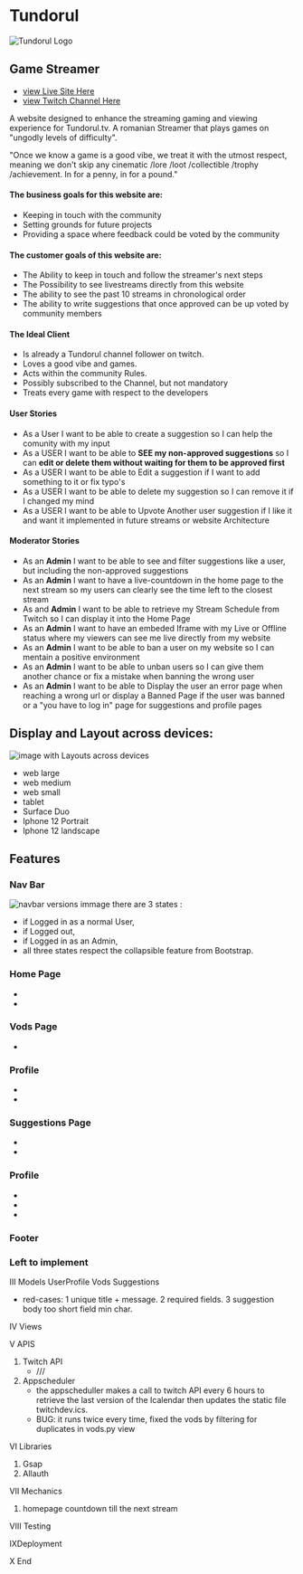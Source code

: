 # Tundorul
![Tundorul Logo](https://res.cloudinary.com/djnxh7xga/image/upload/v1684923696/logo_default_ibawlh.svg)
## Game Streamer  

* [view Live Site Here](https://tundorul.herokuapp.com/suggestions)
* [view Twitch Channel Here](https://www.twitch.tv/tundorul)

A website designed to enhance the streaming gaming and viewing experience for Tundorul.tv.
A romanian Streamer that plays games on "ungodly levels of difficulty".

"Once we know a game is a good vibe, we treat it with the utmost respect, 
meaning we don't skip any cinematic /lore /loot /collectible /trophy /achievement. 
In for a penny, in for a pound."


#### The business goals for this website are:
* Keeping in touch with the community
* Setting grounds for future projects
* Providing a space where feedback could be voted by the community

#### The customer goals of this website are:
* The Ability to keep in touch and follow the streamer's next steps
* The Possibility to see livestreams directly from this website
* The ability to see the past 10 streams in chronological order
* The ability to write suggestions that once approved can be up voted by community members


#### The Ideal Client
* Is already a Tundorul channel follower on twitch.
* Loves a good vibe and games.
* Acts within the community Rules.
* Possibly subscribed to the Channel, but not mandatory
* Treats every game with respect to the developers

#### User Stories
* As a User I want to be able to create a suggestion so I can help the comunity with my input
* As a USER I want to be able to **SEE my non-approved suggestions** so I can **edit or delete them without waiting for them to be approved first**
* As a USER I want to be able to Edit a suggestion if I want to add something to it or fix typo's
* As a USER I want to be able to delete my suggestion so I can remove it if I changed my mind
* As a USER I want to be able to Upvote Another user suggestion if I like it and want it implemented in future streams or website Architecture

#### Moderator Stories
* As an **Admin** I want to be able to see and filter suggestions like a user, but including the non-approved suggestions
* As an **Admin** I want to have a live-countdown in the home page to the next stream so my users can clearly see the time left to the closest stream
* As and **Admin** I want to be able to retrieve my Stream Schedule from Twitch so I can display it into the Home Page
* As an **Admin** I want to have an embeded Iframe with my Live or Offline status where my viewers can see me live directly from my website
* As an **Admin** I want to be able to ban a user on my website so I can mentain a positive environment 
* As an **Admin** I want to be able to unban users so I can give them another chance or fix a mistake when banning the wrong user
* As an **Admin** I want to be able to Display the user an error page when reaching a wrong url or display a Banned Page if the user was banned 
or a "you have to log in" page for suggestions and profile pages


## Display and Layout across devices:
![image with Layouts across devices](https://res.cloudinary.com/dgzv7gan8/image/upload/v1685357777/displays_prjsfq.png)
* web large
* web medium
* web small
* tablet
* Surface Duo
* Iphone 12 Portrait
* Iphone 12 landscape

## Features

### Nav Bar
![navbar versions immage](https://res.cloudinary.com/dgzv7gan8/image/upload/v1685360930/navbar_vqche2.png)
there are 3 states :
* if Logged in as a normal User,
* if Logged out,
* if Logged in as an Admin,
* all three states respect the collapsible feature from Bootstrap.

### Home Page
*
*

### Vods Page
*


### Profile
*
*

### Suggestions Page
*
*

### Profile
*
*
*


### Footer

### Left to implement



III Models
UserProfile
Vods
Suggestions
   - red-cases: 1 unique title + message.
                2 required fields.
                3 suggestion body too short  field min char. 

IV Views


V APIS
1. Twitch API
    - /// 
2. Appscheduler
    - the appscheduller makes a call to twitch API every 6 hours to retrieve the last version of the Icalendar then updates the static file twitchdev.ics.
    - BUG: it runs twice every time, fixed the vods by filtering for duplicates in vods.py view

VI Libraries
1. Gsap
2. Allauth


VII Mechanics
1. homepage countdown till the next stream


VIII Testing
   


IXDeployment



X End
